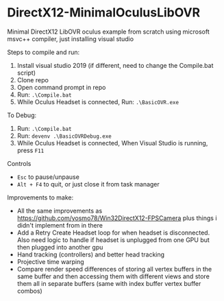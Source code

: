 # DirectX12-MinimalOculusLibOVR
Minimal DirectX12 LibOVR oculus example from scratch using microsoft msvc++ compiler, just installing visual studio

Steps to compile and run:
1) Install visual studio 2019 (if different, need to change the Compile.bat script)
2) Clone repo
3) Open command prompt in repo
4) Run: `.\Compile.bat`
5) While Oculus Headset is connected, Run: `.\BasicOVR.exe`

To Debug:
1) Run: `.\Compile.bat`
2) Run: `devenv .\BasicOVRDebug.exe`
3) While Oculus Headset is connected, When Visual Studio is running, press `F11`

Controls
- `Esc` to pause/unpause
- `Alt + F4` to quit, or just close it from task manager

Improvements to make:
- All the same improvements as https://github.com/yosmo78/Win32DirectX12-FPSCamera plus things i didn't implement from in there
- Add a Retry Create Headset loop for when headset is disconnected. Also need logic to handle if headset is unplugged from one GPU but then plugged into another gpu
- Hand tracking (controllers) and better head tracking
- Projective time warping
- Compare render speed differences of storing all vertex buffers in the same buffer and then accessing them with different views and store them all in separate buffers (same with index buffer vertex buffer combos)
